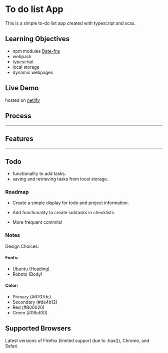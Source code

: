 # To do list App

This is a simple to-do list app created with typescript and scss.

## Learning Objectives

- npm modules [Date-fns](https://github.com/date-fns/date-fns)
- webpack
- typescript
- local storage
- dynamic webpages

## Live Demo

hosted on [netlify](https://top-devtasks.netlify.app/)

## Process

---

## Features

---

## Todo

- functionality to add tasks.
- saving and retrieving tasks from local storage.

### Roadmap

- Create a simple display for todo and project information.
- Add functionality to create subtasks in checklists.

- More frequent commits!

### Notes

Design Choices:

#### Fonts:

- Ubuntu (Heading)
- Roboto (Body)

#### Color:

- Primary (#6707dc)
- Secondary (#de4b12)
- Red (#B00020)
- Green (#09af00)

## Supported Browsers

Latest versions of Firefox (limited support due to :has()), Chrome, and Safari.

